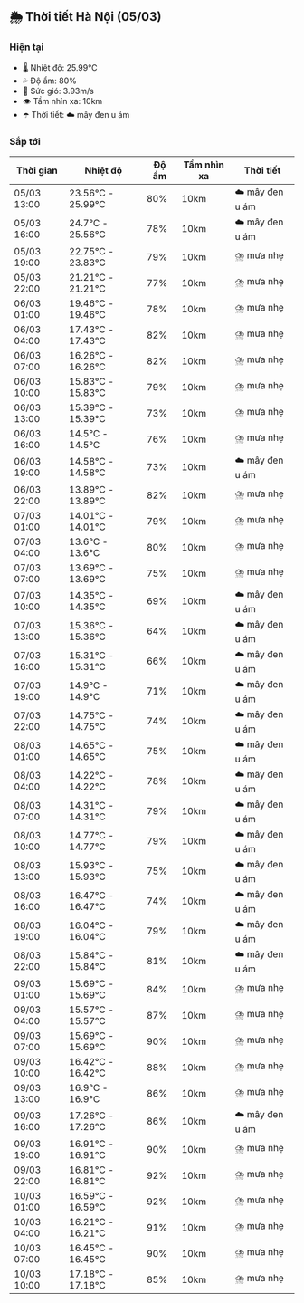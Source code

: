 ## 🌦️ Thời tiết Hà Nội (05/03)

### Hiện tại

- 🌡️ Nhiệt độ: 25.99℃
- 💦 Độ ẩm: 80%
- 💨 Sức gió: 3.93m/s
- 👁️ Tầm nhìn xa: 10km
- ☂️ Thời tiết: ☁️ mây đen u ám

### Sắp tới

| Thời gian | Nhiệt độ | Độ ẩm | Tầm nhìn xa | Thời tiết |
| --- | --- | --- | --- | --- |
| 05/03 13:00 | 23.56℃ - 25.99℃ | 80% | 10km | ☁️ mây đen u ám |
| 05/03 16:00 | 24.7℃ - 25.56℃ | 78% | 10km | ☁️ mây đen u ám |
| 05/03 19:00 | 22.75℃ - 23.83℃ | 79% | 10km | ⛈️ mưa nhẹ |
| 05/03 22:00 | 21.21℃ - 21.21℃ | 77% | 10km | ⛈️ mưa nhẹ |
| 06/03 01:00 | 19.46℃ - 19.46℃ | 78% | 10km | ⛈️ mưa nhẹ |
| 06/03 04:00 | 17.43℃ - 17.43℃ | 82% | 10km | ⛈️ mưa nhẹ |
| 06/03 07:00 | 16.26℃ - 16.26℃ | 82% | 10km | ⛈️ mưa nhẹ |
| 06/03 10:00 | 15.83℃ - 15.83℃ | 79% | 10km | ⛈️ mưa nhẹ |
| 06/03 13:00 | 15.39℃ - 15.39℃ | 73% | 10km | ⛈️ mưa nhẹ |
| 06/03 16:00 | 14.5℃ - 14.5℃ | 76% | 10km | ⛈️ mưa nhẹ |
| 06/03 19:00 | 14.58℃ - 14.58℃ | 73% | 10km | ☁️ mây đen u ám |
| 06/03 22:00 | 13.89℃ - 13.89℃ | 82% | 10km | ⛈️ mưa nhẹ |
| 07/03 01:00 | 14.01℃ - 14.01℃ | 79% | 10km | ⛈️ mưa nhẹ |
| 07/03 04:00 | 13.6℃ - 13.6℃ | 80% | 10km | ⛈️ mưa nhẹ |
| 07/03 07:00 | 13.69℃ - 13.69℃ | 75% | 10km | ⛈️ mưa nhẹ |
| 07/03 10:00 | 14.35℃ - 14.35℃ | 69% | 10km | ☁️ mây đen u ám |
| 07/03 13:00 | 15.36℃ - 15.36℃ | 64% | 10km | ☁️ mây đen u ám |
| 07/03 16:00 | 15.31℃ - 15.31℃ | 66% | 10km | ☁️ mây đen u ám |
| 07/03 19:00 | 14.9℃ - 14.9℃ | 71% | 10km | ☁️ mây đen u ám |
| 07/03 22:00 | 14.75℃ - 14.75℃ | 74% | 10km | ☁️ mây đen u ám |
| 08/03 01:00 | 14.65℃ - 14.65℃ | 75% | 10km | ☁️ mây đen u ám |
| 08/03 04:00 | 14.22℃ - 14.22℃ | 78% | 10km | ☁️ mây đen u ám |
| 08/03 07:00 | 14.31℃ - 14.31℃ | 79% | 10km | ☁️ mây đen u ám |
| 08/03 10:00 | 14.77℃ - 14.77℃ | 79% | 10km | ☁️ mây đen u ám |
| 08/03 13:00 | 15.93℃ - 15.93℃ | 75% | 10km | ☁️ mây đen u ám |
| 08/03 16:00 | 16.47℃ - 16.47℃ | 74% | 10km | ☁️ mây đen u ám |
| 08/03 19:00 | 16.04℃ - 16.04℃ | 79% | 10km | ☁️ mây đen u ám |
| 08/03 22:00 | 15.84℃ - 15.84℃ | 81% | 10km | ☁️ mây đen u ám |
| 09/03 01:00 | 15.69℃ - 15.69℃ | 84% | 10km | ⛈️ mưa nhẹ |
| 09/03 04:00 | 15.57℃ - 15.57℃ | 87% | 10km | ⛈️ mưa nhẹ |
| 09/03 07:00 | 15.69℃ - 15.69℃ | 90% | 10km | ⛈️ mưa nhẹ |
| 09/03 10:00 | 16.42℃ - 16.42℃ | 88% | 10km | ⛈️ mưa nhẹ |
| 09/03 13:00 | 16.9℃ - 16.9℃ | 86% | 10km | ⛈️ mưa nhẹ |
| 09/03 16:00 | 17.26℃ - 17.26℃ | 86% | 10km | ☁️ mây đen u ám |
| 09/03 19:00 | 16.91℃ - 16.91℃ | 90% | 10km | ⛈️ mưa nhẹ |
| 09/03 22:00 | 16.81℃ - 16.81℃ | 92% | 10km | ⛈️ mưa nhẹ |
| 10/03 01:00 | 16.59℃ - 16.59℃ | 92% | 10km | ⛈️ mưa nhẹ |
| 10/03 04:00 | 16.21℃ - 16.21℃ | 91% | 10km | ⛈️ mưa nhẹ |
| 10/03 07:00 | 16.45℃ - 16.45℃ | 90% | 10km | ⛈️ mưa nhẹ |
| 10/03 10:00 | 17.18℃ - 17.18℃ | 85% | 10km | ⛈️ mưa nhẹ |
